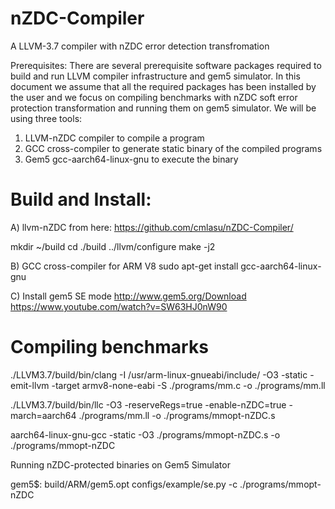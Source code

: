 # nZDC-Compiler
A LLVM-3.7 compiler with nZDC error detection transfromation

Prerequisites:
There are several prerequisite software packages required to build and run LLVM compiler infrastructure and gem5 simulator. In this document we assume that all the required packages has been installed by the user and we focus on compiling benchmarks with nZDC soft error protection transformation and running them on gem5 simulator. We will be using three tools: 

1) LLVM-nZDC compiler to compile a program 
2) GCC cross-compiler  to generate static binary of the compiled programs
3) Gem5 gcc-aarch64-linux-gnu to execute the binary

# Build and Install: 

A) llvm-nZDC from here: 
	https://github.com/cmlasu/nZDC-Compiler/ 

mkdir  ~/build
cd ./build
../llvm/configure
make -j2

B) GCC cross-compiler for ARM V8
    sudo apt-get install gcc-aarch64-linux-gnu

C) Install gem5 SE mode
    http://www.gem5.org/Download
    https://www.youtube.com/watch?v=SW63HJ0nW90


# Compiling benchmarks

./LLVM3.7/build/bin/clang -I /usr/arm-linux-gnueabi/include/  -O3 -static -emit-llvm -target armv8-none-eabi  -S  ./programs/mm.c -o ./programs/mm.ll

./LLVM3.7/build/bin/llc -O3 -reserveRegs=true -enable-nZDC=true -march=aarch64 ./programs/mm.ll  -o ./programs/mmopt-nZDC.s

aarch64-linux-gnu-gcc -static -O3 ./programs/mmopt-nZDC.s -o ./programs/mmopt-nZDC

Running nZDC-protected binaries on Gem5 Simulator

gem5$: build/ARM/gem5.opt configs/example/se.py -c ./programs/mmopt-nZDC
